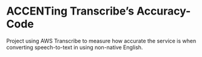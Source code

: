 # ACCENTing Transcribe’s Accuracy-Code
Project using AWS Transcribe to measure how accurate the service is when converting speech-to-text in using non-native English.
